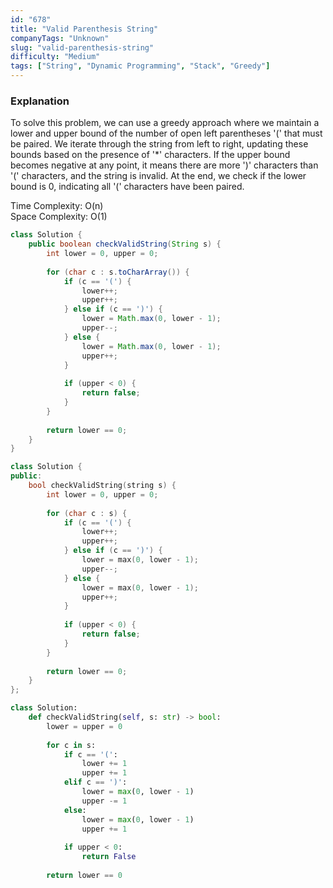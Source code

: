 ```yaml
---
id: "678"
title: "Valid Parenthesis String"
companyTags: "Unknown"
slug: "valid-parenthesis-string"
difficulty: "Medium"
tags: ["String", "Dynamic Programming", "Stack", "Greedy"]
---
```


### Explanation
To solve this problem, we can use a greedy approach where we maintain a lower and upper bound of the number of open left parentheses '(' that must be paired. We iterate through the string from left to right, updating these bounds based on the presence of '*' characters. If the upper bound becomes negative at any point, it means there are more ')' characters than '(' characters, and the string is invalid. At the end, we check if the lower bound is 0, indicating all '(' characters have been paired.

Time Complexity: O(n)  
Space Complexity: O(1)
```java
class Solution {
    public boolean checkValidString(String s) {
        int lower = 0, upper = 0;
        
        for (char c : s.toCharArray()) {
            if (c == '(') {
                lower++;
                upper++;
            } else if (c == ')') {
                lower = Math.max(0, lower - 1);
                upper--;
            } else {
                lower = Math.max(0, lower - 1);
                upper++;
            }
            
            if (upper < 0) {
                return false;
            }
        }
        
        return lower == 0;
    }
}
```

```cpp
class Solution {
public:
    bool checkValidString(string s) {
        int lower = 0, upper = 0;
        
        for (char c : s) {
            if (c == '(') {
                lower++;
                upper++;
            } else if (c == ')') {
                lower = max(0, lower - 1);
                upper--;
            } else {
                lower = max(0, lower - 1);
                upper++;
            }
            
            if (upper < 0) {
                return false;
            }
        }
        
        return lower == 0;
    }
};
```

```python
class Solution:
    def checkValidString(self, s: str) -> bool:
        lower = upper = 0
        
        for c in s:
            if c == '(':
                lower += 1
                upper += 1
            elif c == ')':
                lower = max(0, lower - 1)
                upper -= 1
            else:
                lower = max(0, lower - 1)
                upper += 1
                
            if upper < 0:
                return False
        
        return lower == 0
```